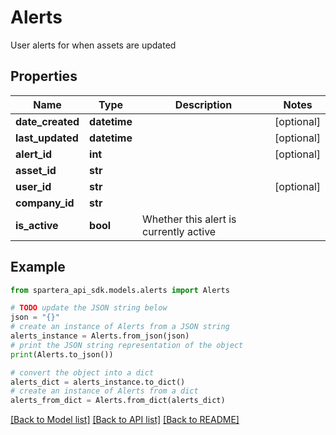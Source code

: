 # Alerts

User alerts for when assets are updated

## Properties

Name | Type | Description | Notes
------------ | ------------- | ------------- | -------------
**date_created** | **datetime** |  | [optional] 
**last_updated** | **datetime** |  | [optional] 
**alert_id** | **int** |  | [optional] 
**asset_id** | **str** |  | 
**user_id** | **str** |  | [optional] 
**company_id** | **str** |  | 
**is_active** | **bool** | Whether this alert is currently active | 

## Example

```python
from spartera_api_sdk.models.alerts import Alerts

# TODO update the JSON string below
json = "{}"
# create an instance of Alerts from a JSON string
alerts_instance = Alerts.from_json(json)
# print the JSON string representation of the object
print(Alerts.to_json())

# convert the object into a dict
alerts_dict = alerts_instance.to_dict()
# create an instance of Alerts from a dict
alerts_from_dict = Alerts.from_dict(alerts_dict)
```
[[Back to Model list]](../README.md#documentation-for-models) [[Back to API list]](../README.md#documentation-for-api-endpoints) [[Back to README]](../README.md)


